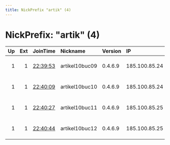 ```yaml
---
title: NickPrefix "artik" (4)
---
```


# NickPrefix: "artik" (4)

|   Up |   Ext | JoinTime                                                                                              | Nickname       | Version   | IP            | AS           | CC   |   ORp |   Dirp | OS    | Contact                             |   eFamMembers |
|-----:|------:|:------------------------------------------------------------------------------------------------------|:---------------|:----------|:--------------|:-------------|:-----|------:|-------:|:------|:------------------------------------|--------------:|
|    1 |     1 | [22:39:53](https://nusenu.github.io/OrNetStats/w/relay/3973A678C480CEE5E93268A1F9C2543C03B1E3CC.html) | artikel10buc09 | 0.4.6.9   | 185.100.85.24 | Flokinet Ltd | ro   |  8443 |      0 | Linux | Artikel10 url:artikel10.org email:i |            91 |
|    1 |     1 | [22:40:09](https://nusenu.github.io/OrNetStats/w/relay/43F129ECF9E2D2EA0BFE04AE781C2F38A3D185AC.html) | artikel10buc10 | 0.4.6.9   | 185.100.85.24 | Flokinet Ltd | ro   |  9443 |      0 | Linux | Artikel10 url:artikel10.org email:i |            91 |
|    1 |     1 | [22:40:27](https://nusenu.github.io/OrNetStats/w/relay/CC0ED1D3BFC7D688F33D967FBA82045AAE2790CE.html) | artikel10buc11 | 0.4.6.9   | 185.100.85.25 | Flokinet Ltd | ro   |  8443 |      0 | Linux | Artikel10 url:artikel10.org email:i |            91 |
|    1 |     1 | [22:40:44](https://nusenu.github.io/OrNetStats/w/relay/B99C68B77AE06CD0FD3C19E6F5552872BE2E7604.html) | artikel10buc12 | 0.4.6.9   | 185.100.85.25 | Flokinet Ltd | ro   |  9443 |      0 | Linux | Artikel10 url:artikel10.org email:i |            91 |
